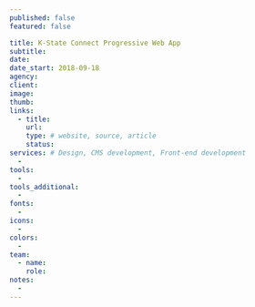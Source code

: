 ```yaml
---
published: false
featured: false

title: K-State Connect Progressive Web App
subtitle:
date:
date_start: 2018-09-18
agency:
client:
image:
thumb:
links:
  - title:
    url:
    type: # website, source, article
    status:
services: # Design, CMS development, Front-end development
  -
tools:
  -
tools_additional:
  -
fonts:
  -
icons:
  -
colors:
  -
team:
  - name:
    role:
notes:
  -
---
```

